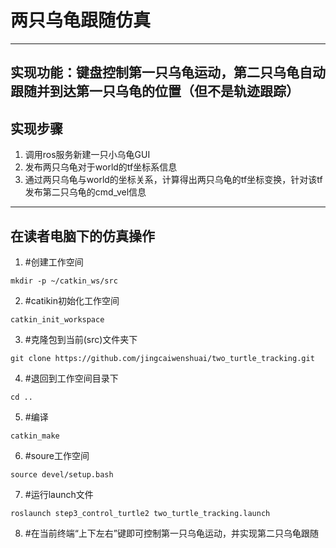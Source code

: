 # 两只乌龟跟随仿真
---
## 实现功能：键盘控制第一只乌龟运动，第二只乌龟自动跟随并到达第一只乌龟的位置（但不是轨迹跟踪）
## 实现步骤
1. 调用ros服务新建一只小乌龟GUI
2. 发布两只乌龟对于world的tf坐标系信息
3. 通过两只乌龟与world的坐标关系，计算得出两只乌龟的tf坐标变换，针对该tf发布第二只乌龟的cmd_vel信息
---
## 在读者电脑下的仿真操作
1. #创建工作空间
```
mkdir -p ~/catkin_ws/src
```
2. #catikin初始化工作空间
```
catkin_init_workspace
```
3. #克隆包到当前(src)文件夹下
```
git clone https://github.com/jingcaiwenshuai/two_turtle_tracking.git
```
4. #退回到工作空间目录下
```
cd ..
```
5. #编译
```
catkin_make
```
6. #soure工作空间
```
source devel/setup.bash
```
7. #运行launch文件
 ```
roslaunch step3_control_turtle2 two_turtle_tracking.launch 
```
8. #在当前终端“上下左右”键即可控制第一只乌龟运动，并实现第二只乌龟跟随
